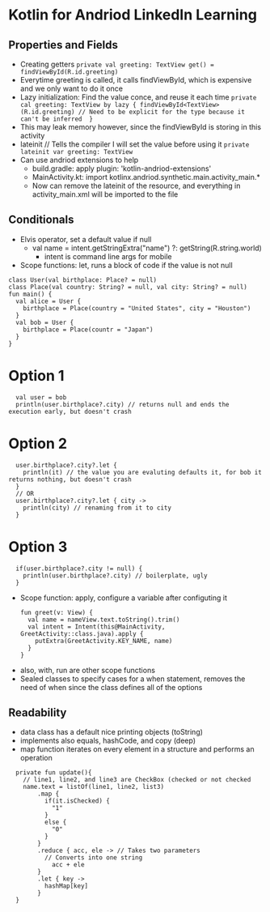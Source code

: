 # Kotlin for Andriod LinkedIn Learning

## Properties and Fields
- Creating getters
`
private val greeting: TextView
  get() = findViewById(R.id.greeting)
`
-  Everytime greeting is called, it calls findViewById, which is expensive and we only want to do it once
-  Lazy initialization: Find the value conce, and reuse it each time
`
private cal greeting: TextView by lazy {
  findViewById<TextView>(R.id.greeting) // Need to be explicit for the type because it can't be inferred 
}
`
  - This may leak memory however, since the findViewById is storing in this activity
- lateinit // Tells the compiler I will set the value before using it
` private lateinit var greeting: TextView `
- Can use andriod extensions to help
  - build.gradle: apply plugin: 'kotlin-andriod-extensions'
  - MainActivity.kt: import kotlinx.andriod.synthetic.main.activity_main.*
  - Now can remove the lateinit of the resource, and everything in activity_main.xml will be imported to the file
 
## Conditionals
- Elvis operator, set a default value if null
  - val name = intent.getStringExtra("name") ?: getString(R.string.world)
    - intent is command line args for mobile
- Scope functions: let, runs a block of code if the value is not null
```
class User(val birthplace: Place? = null)
class Place(val country: String? = null, val city: String? = null)
fun main() {
  val alice = User {
    birthplace = Place(country = "United States", city = "Houston")
  }
  val bob = User {
    birthplace = Place(countr = "Japan")
  }
}
```
  # Option 1
```
  val user = bob
  println(user.birthplace?.city) // returns null and ends the execution early, but doesn't crash
```
# Option 2
```  
  user.birthplace?.city?.let {
    println(it) // the value you are evaluting defaults it, for bob it returns nothing, but doesn't crash
  }
  // OR
  user.birthplace?.city?.let { city ->
    println(city) // renaming from it to city
  }
```
  # Option 3
```  
  if(user.birthplace?.city != null) {
    println(user.birthplace?.city) // boilerplate, ugly
  }
```  
- Scope function: apply, configure a variable after configuting it
  ```
  fun greet(v: View) {
    val name = nameView.text.toString().trim()
    val intent = Intent(this@MainActivity, GreetActivity::class.java).apply {
      putExtra(GreetActivity.KEY_NAME, name)
    }
  }
  ```
- also, with, run are other scope functions
- Sealed classes to specify cases for a when statement, removes the need of when since the class defines all of the options
## Readability 
- data class has a default nice printing objects (toString)
- implements also equals, hashCode, and copy (deep)
- map function iterates on every element in a structure and performs an operation
```
  private fun update(){
    // line1, line2, and line3 are CheckBox (checked or not checked
    name.text = listOf(line1, line2, list3)
        .map {
          if(it.isChecked) {
            "1"
          }
          else {
            "0"
          }
        }
        .reduce { acc, ele -> // Takes two parameters
          // Converts into one string
            acc + ele
        }
        .let { key ->
          hashMap[key]
        }
  }

```
##

